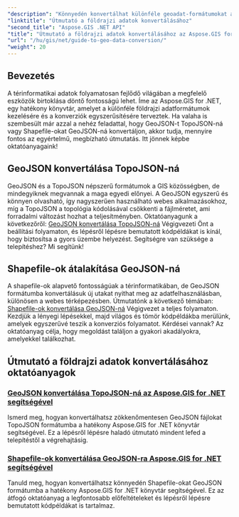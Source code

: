 ```yaml
---
"description": "Könnyedén konvertálhat különféle geoadat-formátumokat az Aspose.GIS for .NET segítségével. Tekintse meg GeoJSON, TopoJSON és Shapefile-okkal kapcsolatos oktatóanyagainkat."
"linktitle": "Útmutató a földrajzi adatok konvertálásához"
"second_title": "Aspose.GIS .NET API"
"title": "Útmutató a földrajzi adatok konvertálásához az Aspose.GIS for .NET segítségével"
"url": "/hu/gis/net/guide-to-geo-data-conversion/"
"weight": 20
---
```


## Bevezetés

A térinformatikai adatok folyamatosan fejlődő világában a megfelelő eszközök birtoklása döntő fontosságú lehet. Íme az Aspose.GIS for .NET, egy hatékony könyvtár, amelyet a különféle földrajzi adatformátumok kezelésére és a konverziók egyszerűsítésére terveztek. Ha valaha is szembesült már azzal a nehéz feladattal, hogy GeoJSON-t TopoJSON-ná vagy Shapefile-okat GeoJSON-ná konvertáljon, akkor tudja, mennyire fontos az egyértelmű, megbízható útmutatás. Itt jönnek képbe oktatóanyagaink!

## GeoJSON konvertálása TopoJSON-ná

GeoJSON és a TopoJSON népszerű formátumok a GIS közösségben, de mindegyiknek megvannak a maga egyedi előnyei. A GeoJSON egyszerű és könnyen olvasható, így nagyszerűen használható webes alkalmazásokhoz, míg a TopoJSON a topológia kódolásával csökkenti a fájlméretet, ami forradalmi változást hozhat a teljesítményben. Oktatóanyagunk a következőről: [GeoJSON konvertálása TopoJSON-ná](./converting-geojson-to-topojson/) Végigvezeti Önt a beállítási folyamaton, és lépésről lépésre bemutatott kódpéldákat is kínál, hogy biztosítsa a gyors üzembe helyezést. Segítségre van szüksége a telepítéshez? Mi segítünk!

## Shapefile-ok átalakítása GeoJSON-ná

A shapefile-ok alapvető fontosságúak a térinformatikában, de GeoJSON formátumba konvertálásuk új utakat nyithat meg az adatfelhasználásban, különösen a webes térképezésben. Útmutatónk a következő témában: [Shapefile-ok konvertálása GeoJSON-ná](./converting-shapefile-to-geojson/) Végigvezet a teljes folyamaton. Kezdjük a lényegi lépésekkel, majd világos és tömör kódpéldákba merülünk, amelyek egyszerűvé teszik a konverziós folyamatot. Kérdései vannak? Az oktatóanyag célja, hogy megoldást találjon a gyakori akadályokra, amelyekkel találkozhat.

## Útmutató a földrajzi adatok konvertálásához oktatóanyagok
### [GeoJSON konvertálása TopoJSON-ná az Aspose.GIS for .NET segítségével](./converting-geojson-to-topojson/)
Ismerd meg, hogyan konvertálhatsz zökkenőmentesen GeoJSON fájlokat TopoJSON formátumba a hatékony Aspose.GIS for .NET könyvtár segítségével. Ez a lépésről lépésre haladó útmutató mindent lefed a telepítéstől a végrehajtásig.
### [Shapefile-ok konvertálása GeoJSON-ra Aspose.GIS for .NET segítségével](./converting-shapefile-to-geojson/)
Tanuld meg, hogyan konvertálhatsz könnyedén Shapefile-okat GeoJSON formátumba a hatékony Aspose.GIS for .NET könyvtár segítségével. Ez az átfogó oktatóanyag a legfontosabb előfeltételeket és lépésről lépésre bemutatott kódpéldákat is tartalmaz.
